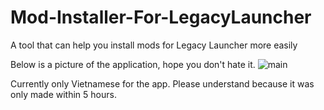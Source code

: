 # Mod-Installer-For-LegacyLauncher
A tool that can help you install mods for Legacy Launcher more easily

Below is a picture of the application, hope you don't hate it.
![main](https://github.com/thiendev27/Mod-Installer-For-LegacyLauncher/assets/111259837/a2a8e9f0-f8e4-4cc2-89f4-fd7f59074a9c)

Currently only Vietnamese for the app. Please understand because it was only made within 5 hours.
